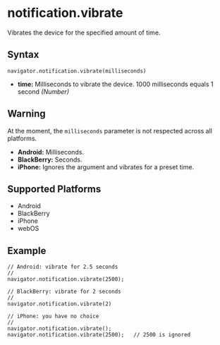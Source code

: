 notification.vibrate
====================

Vibrates the device for the specified amount of time.

Syntax
------

    navigator.notification.vibrate(milliseconds)

- __time:__ Milliseconds to vibrate the device. 1000 milliseconds equals 1 second _(Number)_

Warning
-------

At the moment, the `milliseconds` parameter is not respected across all platforms.

- __Android:__ Milliseconds.
- __BlackBerry:__ Seconds.
- __iPhone:__ Ignores the argument and vibrates for a preset time.

Supported Platforms
-------------------

- Android
- BlackBerry
- iPhone
- webOS

Example
-------

    // Android: vibrate for 2.5 seconds
    //
    navigator.notification.vibrate(2500);
    
    // BlackBerry: vibrate for 2 seconds
    //
    navigator.notification.vibrate(2)
    
    // iPhone: you have no choice
    //
    navigator.notification.vibrate();
    navigator.notification.vibrate(2500);   // 2500 is ignored